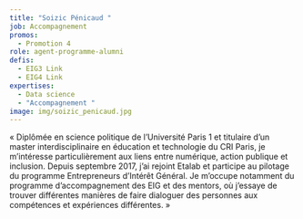 ```yaml
---
title: "Soizic Pénicaud "
job: Accompagnement
promos:
  - Promotion 4
role: agent-programme-alumni
defis:
  - EIG3 Link
  - EIG4 Link
expertises:
  - Data science
  - "Accompagnement "
image: img/soizic_penicaud.jpg
---
```


« Diplômée en science politique de l’Université Paris 1 et titulaire d’un master interdisciplinaire en éducation et technologie du CRI Paris, je m’intéresse particulièrement aux liens entre numérique, action publique et inclusion. Depuis septembre 2017, j’ai rejoint Etalab et participe au pilotage du programme Entrepreneurs d’Intérêt Général. Je m’occupe notamment du programme d’accompagnement des EIG et des mentors, où j’essaye de trouver différentes manières de faire dialoguer des personnes aux compétences et expériences différentes. »
